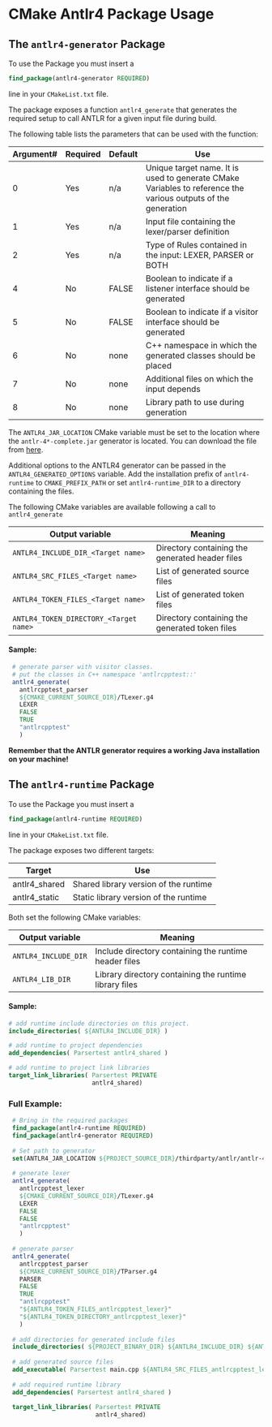 # CMake Antlr4 Package Usage

## The `antlr4-generator` Package

To use the Package you must insert a 
```cmake
find_package(antlr4-generator REQUIRED)
```
line in your `CMakeList.txt` file.

The package exposes a function `antlr4_generate` that generates the required setup to call ANTLR for a 
given input file during build.

The following table lists the parameters that can be used with the function:
 
Argument# | Required  | Default | Use
----------|-----------|---------|---
0 | Yes | n/a | Unique target name. It is used to generate CMake Variables to reference the various outputs of the generation
1 | Yes | n/a | Input file containing the lexer/parser definition
2 | Yes | n/a | Type of Rules contained in the input: LEXER, PARSER or BOTH
4 | No  | FALSE | Boolean to indicate if a listener interface should be generated
5 | No  | FALSE | Boolean to indicate if a visitor interface should be generated
6 | No  | none | C++ namespace in which the generated classes should be placed
7 | No  | none | Additional files on which the input depends
8 | No  | none | Library path to use during generation

The `ANTLR4_JAR_LOCATION` CMake variable must be set to the location where the `antlr-4*-complete.jar` generator is located. You can download the file from [here](http://www.antlr.org/download.html).

Additional options to the ANTLR4 generator can be passed in the `ANTLR4_GENERATED_OPTIONS` variable. Add the installation prefix of `antlr4-runtime` to `CMAKE_PREFIX_PATH` or set
 `antlr4-runtime_DIR` to a directory containing the files.

The following CMake variables are available following a call to `antlr4_generate`

Output variable  | Meaning
---|---
`ANTLR4_INCLUDE_DIR_<Target name>`       | Directory containing the generated header files
`ANTLR4_SRC_FILES_<Target name>`         | List of generated source files
`ANTLR4_TOKEN_FILES_<Target name>`       | List of generated token files
`ANTLR4_TOKEN_DIRECTORY_<Target name>`  | Directory containing the generated token files

#### Sample:
```cmake
 # generate parser with visitor classes.
 # put the classes in C++ namespace 'antlrcpptest::'
 antlr4_generate( 
   antlrcpptest_parser
   ${CMAKE_CURRENT_SOURCE_DIR}/TLexer.g4
   LEXER
   FALSE
   TRUE
   "antlrcpptest"
   )
```

**Remember that the ANTLR generator requires a working Java installation on your machine!**

## The `antlr4-runtime` Package

To use the Package you must insert a 
```cmake
find_package(antlr4-runtime REQUIRED)
```
line in your `CMakeList.txt` file.

The package exposes two different targets:

Target|Use
--|--
antlr4_shared|Shared library version of the runtime
antlr4_static|Static library version of the runtime

Both set the following CMake variables:

Output variable  | Meaning
---|---
`ANTLR4_INCLUDE_DIR` | Include directory containing the runtime header files
`ANTLR4_LIB_DIR`      | Library directory containing the runtime library files

#### Sample:
```cmake
# add runtime include directories on this project.
include_directories( ${ANTLR4_INCLUDE_DIR} )

# add runtime to project dependencies
add_dependencies( Parsertest antlr4_shared )

# add runtime to project link libraries
target_link_libraries( Parsertest PRIVATE 
                       antlr4_shared)
```

### Full Example:
```cmake
 # Bring in the required packages
 find_package(antlr4-runtime REQUIRED)
 find_package(antlr4-generator REQUIRED)
 
 # Set path to generator
 set(ANTLR4_JAR_LOCATION ${PROJECT_SOURCE_DIR}/thirdparty/antlr/antlr-4.7.2-complete.jar)
 
 # generate lexer
 antlr4_generate( 
   antlrcpptest_lexer
   ${CMAKE_CURRENT_SOURCE_DIR}/TLexer.g4
   LEXER
   FALSE
   FALSE
   "antlrcpptest"
   )
 
 # generate parser
 antlr4_generate( 
   antlrcpptest_parser
   ${CMAKE_CURRENT_SOURCE_DIR}/TParser.g4
   PARSER
   FALSE
   TRUE
   "antlrcpptest"
   "${ANTLR4_TOKEN_FILES_antlrcpptest_lexer}"
   "${ANTLR4_TOKEN_DIRECTORY_antlrcpptest_lexer}"
   )
 
 # add directories for generated include files
 include_directories( ${PROJECT_BINARY_DIR} ${ANTLR4_INCLUDE_DIR} ${ANTLR4_INCLUDE_DIR_antlrcpptest_lexer} ${ANTLR4_INCLUDE_DIR_antlrcpptest_parser} )
 
 # add generated source files
 add_executable( Parsertest main.cpp ${ANTLR4_SRC_FILES_antlrcpptest_lexer} ${ANTLR4_SRC_FILES_antlrcpptest_parser} )
 
 # add required runtime library
 add_dependencies( Parsertest antlr4_shared )
 
 target_link_libraries( Parsertest PRIVATE 
                        antlr4_shared)
 
```
 
